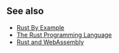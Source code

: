 

## See also
- [Rust By Example](https://doc.rust-lang.org/rust-by-example/)
- [The Rust Programming Language](https://doc.rust-lang.org/book/)
- [Rust and WebAssembly](https://rustwasm.github.io/docs/book/introduction.html)